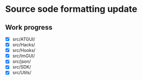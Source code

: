 # Source sode formatting update

## Work progress
- [x] src/ATGUI/
- [x] src/Hacks/
- [x] src/Hooks/
- [x] src/ImGUI/
- [x] src/json/
- [x] src/SDK/
- [x] src/Utils/
